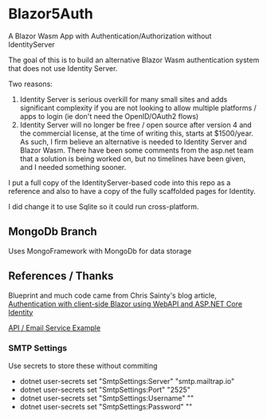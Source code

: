 # Blazor5Auth
A Blazor Wasm App with Authentication/Authorization without IdentityServer

The goal of this is to build an alternative Blazor Wasm authentication system that does not use Identity Server.

Two reasons:
1. Identity Server is serious overkill for many small sites and adds significant complexity if you are not looking to allow multiple platforms / apps to login (ie don't need the OpenID/OAuth2 flows)
2. Identity Server will no longer be free / open source after version 4 and the commercial license, at the time of writing this, starts at $1500/year.  As such, I firm believe an alternative is needed to Identity Server and Blazor Wasm.   There have been some comments from the asp.net team that a solution is being worked on, but no timelines have been given, and I needed something sooner.

I put a full copy of the IdentityServer-based code into this repo as a reference and also to have a copy of the fully scaffolded pages for Identity.

I did change it to use Sqlite so it could run cross-platform.

## MongoDb Branch
Uses MongoFramework with MongoDb for data storage

## References / Thanks
Blueprint and much code came from Chris Sainty's blog article, [Authentication with client-side Blazor using WebAPI and ASP.NET Core Identity](https://chrissainty.com/securing-your-blazor-apps-authentication-with-clientside-blazor-using-webapi-aspnet-core-identity/)

[API / Email Service Example](https://github.com/cornflourblue/aspnet-core-3-signup-verification-api)

### SMTP Settings
Use secrets to store these without commiting
- dotnet user-secrets set "SmtpSettings:Server" "smtp.mailtrap.io"
- dotnet user-secrets set "SmtpSettings:Port" "2525"
- dotnet user-secrets set "SmtpSettings:Username" ""
- dotnet user-secrets set "SmtpSettings:Password" ""
